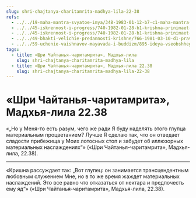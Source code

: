 ```yaml
---
slug: shri-chajtanya-charitamrita-madhya-lila-22-38
refs:
  - ../../19-maha-mantra-svyatoe-imya/348-1983-01-12-b7-c1-maha-mantra-i-ispolnenie-materialnyh-zhelanij.md
  - ../../45-iskrennost-i-progress/740-1982-01-28-b1-krishna-prinimaet-chuvstva-serdtsa.md
  - ../../45-iskrennost-i-progress/740-1982-01-28-b1-krishna-prinimaet-chuvstva-serdtsa.md
  - ../../49-bhakti-velichie-predannosti-krishne/766-1981-03-10-d1-pravo-predannyh-na-gospoda-kak-predstavitelej-svarupa-shakti.md
  - ../../59-uchenie-vaishnavov-mayavada-i-buddizm/895-ideya-vseobshhego-ravenstva-opasnoe-zabluzhdenie.md
tags:
  - title: «Шри Чайтанья-чаритамрита», Мадхья-лила
    slug: shri-chajtanya-charitamrita-madhya-lila
  - title: «Шри Чайтанья-чаритамрита», Мадхья-лила 22.38
    slug: shri-chajtanya-charitamrita-madhya-lila-22-38
---
```


# «Шри Чайтанья-чаритамрита», Мадхья-лила 22.38

«„Но у Меня-то есть разум, чего же ради Я буду наделять этого глупца материальным процветанием? Лучше Я сделаю так, что он отведает сладости прибежища у Моих лотосных стоп и забудет об иллюзорных материальных наслаждениях“» («Шри Чайтанья-чаритамрита», Мадхья-лила, 22.38).

---

«Кришна рассуждает так: „Вот глупец: он занимается трансцендентным любовным служением Мне, но в то же время жаждет материальных наслаждений. Это все равно что отказаться от нектара и предпочесть ему яд“» («Шри Чайтанья-чаритамрита», Мадхья-лила, 22.38).
